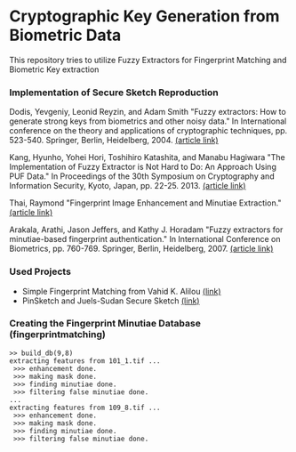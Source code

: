 # Cryptographic Key Generation from Biometric Data

This repository tries to utilize Fuzzy Extractors for Fingerprint Matching and Biometric Key extraction 

### Implementation of Secure Sketch Reproduction
Dodis, Yevgeniy, Leonid Reyzin, and Adam Smith 
"Fuzzy extractors: How to generate strong keys from biometrics and other noisy data." 
In International conference on the theory and applications of cryptographic techniques, pp. 523-540. Springer, Berlin, Heidelberg, 2004.
[(article link)](http://www.cs.bu.edu/~reyzin/papers/fuzzy.pdf) 

Kang, Hyunho, Yohei Hori, Toshihiro Katashita, and Manabu Hagiwara 
"The Implementation of Fuzzy Extractor is Not Hard to Do: An Approach Using PUF Data." 
In Proceedings of the 30th Symposium on Cryptography and Information Security, Kyoto, Japan, pp. 22-25. 2013. 
[(article link)](https://pdfs.semanticscholar.org/1ef4/e8677073a0fd2882c92e8ff3edf91582ffc2.pdf) 

Thai, Raymond 
"Fingerprint Image Enhancement and Minutiae Extraction." 
[(article link)](http://citeseerx.ist.psu.edu/viewdoc/download?doi=10.1.1.121.9756&rep=rep1&type=pdf) 

Arakala, Arathi, Jason Jeffers, and Kathy J. Horadam 
"Fuzzy extractors for minutiae-based fingerprint authentication." 
In International Conference on Biometrics, pp. 760-769. Springer, Berlin, Heidelberg, 2007. 
[(article link)](http://citeseerx.ist.psu.edu/viewdoc/download?doi=10.1.1.184.261&rep=rep1&type=pdf) 


### Used Projects
- Simple Fingerprint Matching from Vahid K. Alilou [(link)](https://www.mathworks.com/matlabcentral/fileexchange/44369-fingerprint-matching--a-simple-approach)
- PinSketch and Juels-Sudan Secure Sketch [(link)](http://www.cs.bu.edu/~reyzin/code/fuzzy.html)


### Creating the Fingerprint Minutiae Database (fingerprintmatching)
```shell
>> build_db(9,8)
extracting features from 101_1.tif ...
 >>> enhancement done.
 >>> making mask done.
 >>> finding minutiae done.
 >>> filtering false minutiae done.
...
extracting features from 109_8.tif ...
 >>> enhancement done.
 >>> making mask done.
 >>> finding minutiae done.
 >>> filtering false minutiae done.
```

